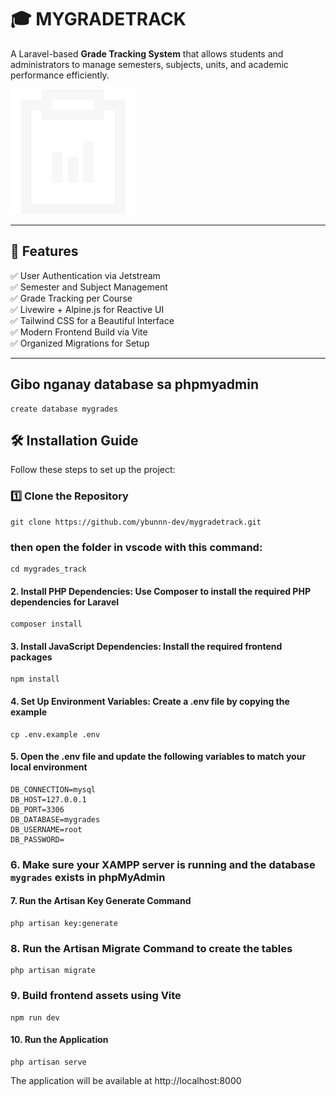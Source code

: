 # 🎓 MYGRADETRACK

A Laravel-based **Grade Tracking System** that allows students and administrators to manage semesters, subjects, units, and academic performance efficiently.

<img src="public/images/icons/logo.svg" alt="MYGRADETRACK" width="200"/>

---

## 🚀 Features  
✅ User Authentication via Jetstream  
✅ Semester and Subject Management  
✅ Grade Tracking per Course  
✅ Livewire + Alpine.js for Reactive UI  
✅ Tailwind CSS for a Beautiful Interface  
✅ Modern Frontend Build via Vite  
✅ Organized Migrations for Setup  

---

## Gibo nganay database sa phpmyadmin  
    create database mygrades

## 🛠 Installation Guide  

Follow these steps to set up the project:  

### 1️⃣ Clone the Repository  

    git clone https://github.com/ybunnn-dev/mygradetrack.git

### then open the folder in vscode with this command:  
    cd mygrades_track

#### 2. Install PHP Dependencies: Use Composer to install the required PHP dependencies for Laravel  

    composer install

#### 3. Install JavaScript Dependencies: Install the required frontend packages  

    npm install

#### 4. Set Up Environment Variables: Create a .env file by copying the example  

    cp .env.example .env

#### 5. Open the .env file and update the following variables to match your local environment  

    DB_CONNECTION=mysql
    DB_HOST=127.0.0.1
    DB_PORT=3306
    DB_DATABASE=mygrades
    DB_USERNAME=root
    DB_PASSWORD=

### 6. Make sure your XAMPP server is running and the database `mygrades` exists in phpMyAdmin  

#### 7. Run the Artisan Key Generate Command  

    php artisan key:generate

### 8. Run the Artisan Migrate Command to create the tables  

    php artisan migrate

### 9. Build frontend assets using Vite  

    npm run dev

#### 10. Run the Application  

    php artisan serve

The application will be available at http://localhost:8000
